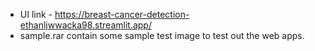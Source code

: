 - UI link - https://breast-cancer-detection-ethanljwwacka98.streamlit.app/
- sample.rar contain some sample test image to test out the web apps. 
